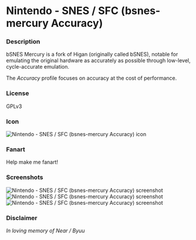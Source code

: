 # Nintendo - SNES / SFC (bsnes-mercury Accuracy)

### Description

bSNES Mercury is a fork of Higan (originally called bSNES), notable for emulating the original hardware as accurately as possible through low-level, cycle-accurate emulation.

The *Accuracy* profile focuses on accuracy at the cost of performance.

### License

GPLv3

### Icon

![Nintendo - SNES / SFC (bsnes-mercury Accuracy) icon](game.libretro.bsnes-mercury-accuracy/resources/icon.png)

### Fanart

Help make me fanart!

### Screenshots

![Nintendo - SNES / SFC (bsnes-mercury Accuracy) screenshot](game.libretro.bsnes-mercury-accuracy/resources/screenshot-01.jpg)
![Nintendo - SNES / SFC (bsnes-mercury Accuracy) screenshot](game.libretro.bsnes-mercury-accuracy/resources/screenshot-02.jpg)
![Nintendo - SNES / SFC (bsnes-mercury Accuracy) screenshot](game.libretro.bsnes-mercury-accuracy/resources/screenshot-03.jpg)

### Disclaimer

*In loving memory of Near / Byuu*
